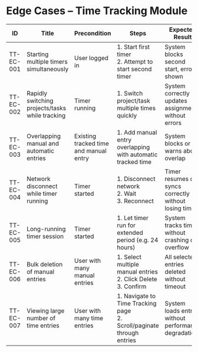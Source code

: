 # Edge Cases – Time Tracking Module

| ID          | Title                                       | Precondition                        | Steps                                                         | Expected Result                           | Actual Result | Status |
|-------------|---------------------------------------------|-------------------------------------|---------------------------------------------------------------|-------------------------------------------|---------------|--------|
| TT-EC-001   | Starting multiple timers simultaneously     | User logged in                      | 1. Start first timer <br> 2. Attempt to start second timer | System blocks second start, error shown |               |        |
| TT-EC-002   | Rapidly switching projects/tasks while tracking | Timer running                        | 1. Switch project/task multiple times quickly | System correctly updates assignment without errors |               |        |
| TT-EC-003   | Overlapping manual and automatic entries    | Existing tracked time and manual entry | 1. Add manual entry overlapping with automatic tracked time | System blocks or warns about overlap |               |        |
| TT-EC-004   | Network disconnect while timer running      | Timer started                        | 1. Disconnect network <br> 2. Wait <br> 3. Reconnect | Timer resumes or syncs correctly without losing time |               |        |
| TT-EC-005   | Long-running timer session                  | Timer started                        | 1. Let timer run for extended period (e.g. 24 hours) | System tracks time without crashing or overflow |               |        |
| TT-EC-006   | Bulk deletion of manual entries             | User with many manual entries        | 1. Select multiple manual entries <br> 2. Click Delete <br> 3. Confirm | All selected entries deleted without timeout |               |        |
| TT-EC-007   | Viewing large number of time entries        | User with many time entries          | 1. Navigate to Time Tracking page <br> 2. Scroll/paginate through entries | System loads entries without performance degradation |               |        |